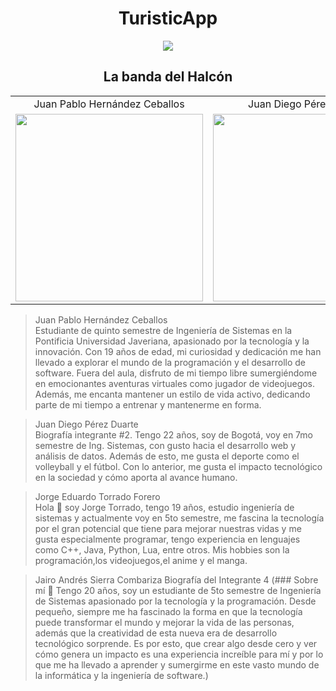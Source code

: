 <h1 align="center">
  TuristicApp
</h1>
<p align="center">
  <img src="https://github.com/PUJ-Computacion-movil-11804/turisticapp/assets/98932196/f20191f1-235c-48f5-89e4-0d81202e266c">
</p>
<h2 align="center">
  La banda del Halcón
</h2>

<table align="center">
  <tr>
    <td align="center">Juan Pablo Hernández Ceballos</td>
    <td align="center">Juan Diego Pérez Duarte</td>
    <td align="center">Jorge Eduardo Torrado Forero</td>
    <td align="center">Jairo Andrés Sierra Combariza</td>
  </tr>
  <tr>
    <td align="center">
      <img src="https://github.com/PUJ-Computacion-movil-11804/turisticapp/assets/98932196/01e33f8e-fb4d-4841-a47b-f20d54ad6e90" width="300">
    </td>
    <td align="center">
      <img src="https://github.com/PUJ-Computacion-movil-11804/turisticapp/assets/98932196/37bf1182-c2ff-49df-8910-d51b2a74471e" width="300">
    </td>
    <td align="center">
      <img src="https://github.com/PUJ-Computacion-movil-11804/turisticapp/assets/98932196/2baf28af-9595-4232-b8a3-9a63a9bdf6b7" width="300">
    <td align="center">
      <img src="https://github.com/PUJ-Computacion-movil-11804/turisticapp/assets/98932196/f8f3f841-46bb-4251-8a81-2cdb42081f30" width="300">
    </td>
  </tr>
</table>

>Juan Pablo Hernández Ceballos    
>Estudiante de quinto semestre de Ingeniería de Sistemas en la Pontificia Universidad Javeriana, apasionado por la tecnología y la innovación. Con 19 años de edad, mi curiosidad y dedicación me han llevado a explorar el mundo de la programación y el desarrollo de software. Fuera del aula, disfruto de mi tiempo libre sumergiéndome en emocionantes aventuras virtuales como jugador de videojuegos. Además, me encanta mantener un estilo de vida activo, dedicando parte de mi tiempo a entrenar y mantenerme en forma.

>Juan Diego Pérez Duarte    
>Biografía integrante #2. Tengo 22 años, soy de Bogotá, voy en 7mo semestre de Ing. Sistemas, con gusto hacia el desarrollo web y análisis de datos. Además de esto, me gusta el deporte como el volleyball y el fútbol. Con lo anterior, me gusta el impacto tecnológico en la sociedad y cómo aporta al avance humano.

>Jorge Eduardo Torrado Forero    
>Hola 👋 soy Jorge Torrado, tengo 19 años, estudio ingeniería de sistemas y actualmente voy en 5to semestre, me fascina la tecnología por el gran potencial que tiene para mejorar nuestras vidas y me gusta especialmente programar, tengo experiencia en lenguajes como C++, Java, Python, Lua, entre otros. Mis hobbies son la programación,los videojuegos,el anime y el manga.

>Jairo Andrés Sierra Combariza
>Biografía del Integrante 4 (### Sobre mí 👋 Tengo 20 años, soy un estudiante de 5to semestre de Ingeniería de Sistemas apasionado por la tecnología y la programación. Desde pequeño, siempre me ha fascinado la forma en que la tecnología puede transformar el mundo y mejorar la vida de las personas, además que la creatividad de esta nueva era de desarrollo tecnológico sorprende. Es por esto, que crear algo desde cero y ver cómo genera un impacto es una experiencia increíble para mí y por lo que me ha llevado a aprender y sumergirme en este vasto mundo de la informática y la ingeniería de software.)
